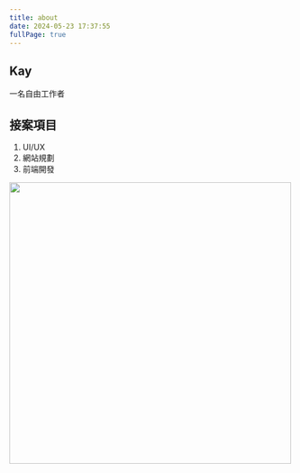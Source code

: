 ```yaml
---
title: about
date: 2024-05-23 17:37:55
fullPage: true
---
```


## Kay
一名自由工作者

## 接案項目
1. UI/UX
2. 網站規劃
3. 前端開發


<img src="https://firebasestorage.googleapis.com/v0/b/kayismeblog.appspot.com/o/Hexo%E9%97%9C%E6%96%BC%E6%88%91.jpg?alt=media&token=890c3e0b-68f1-46aa-babc-bf0fffa8f177" width="500">